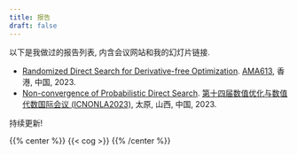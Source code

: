 ```yaml
---
title: 报告
draft: false
---
```


以下是我做过的报告列表, 内含会议网站和我的幻灯片链接.

- [Randomized Direct Search for Derivative-free Optimization](/zh-cn/documents/ama613_pre-1.pdf). [AMA613](https://www.polyu.edu.hk/ama/information/mphil_phd/AMA613.pdf), 香港, 中国, 2023.
- [Non-convergence of Probabilistic Direct Search](/zh-cn/documents/ICNONLA_2023_Taiyuan.pdf). [第十四届数值优化与数值代数国际会议 (ICNONLA2023)](http://lsec.cc.ac.cn/~icnonla23/indexch.html), 太原, 山西, 中国, 2023.

持续更新!

{{% center %}}
{{< cog >}}
{{% /center %}}